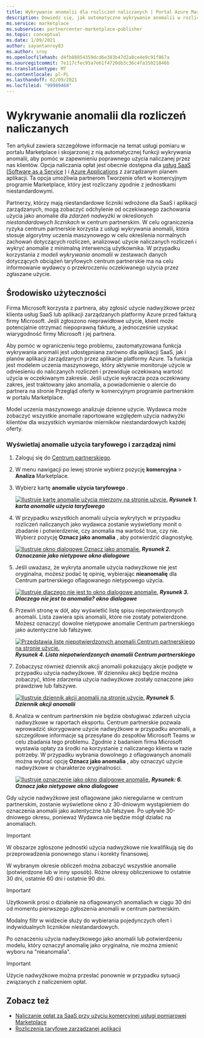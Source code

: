 ```yaml
---
title: Wykrywanie anomalii dla rozliczeń naliczanych | Portal Azure Marketplace
description: Dowiedz się, jak automatyczne wykrywanie anomalii w rozliczeniach taryfowych pomaga zapewnić, że klienci są rozliczani prawidłowo w przypadku mierzonych użycia oferty komercyjnej witryny Marketplace.
ms.service: marketplace
ms.subservice: partnercenter-marketplace-publisher
ms.topic: conceptual
ms.date: 1/09/2021
author: sayantanroy83
ms.author: sroy
ms.openlocfilehash: d4fb88854359dcd6e383b47d2a8ce4e9c91f867a
ms.sourcegitcommit: 7e117cfec95a7e61f4720db3c36c4fa35021846b
ms.translationtype: MT
ms.contentlocale: pl-PL
ms.lasthandoff: 02/09/2021
ms.locfileid: "99989468"
---
```

# <a name="anomaly-detection-for-metered-billing"></a>Wykrywanie anomalii dla rozliczeń naliczanych

Ten artykuł zawiera szczegółowe informacje na temat usługi pomiaru w portalu Marketplace i skojarzonej z nią automatycznej funkcji wykrywania anomalii, aby pomóc w zapewnieniu poprawnego użycia naliczanej przez nas klientów. Opcja naliczania opłat jest obecnie dostępna dla [usług SaaS (Software as a Service](plan-saas-offer.md) ) i [Azure Applications](plan-azure-application-offer.md#types-of-plans) z zarządzanym planem aplikacji. Ta opcja umożliwia partnerom Tworzenie ofert w komercyjnym programie Marketplace, który jest rozliczany zgodnie z jednostkami niestandardowymi.

Partnerzy, którzy mają niestandardowe liczniki wdrożone dla SaaS i aplikacji zarządzanych, mogą zobaczyć odchylenie od oczekiwanego zachowania użycia jako anomalie dla _zdarzeń nadwyżki_ w określonych _niestandardowych licznikach_ w centrum partnerskim. W celu ograniczenia ryzyka centrum partnerskie korzysta z usługi wykrywania anomalii, która stosuje algorytmy uczenia maszynowego w celu określenia normalnych zachowań dotyczących rozliczeń, analizować użycie naliczanych rozliczeń i wykryć anomalie z minimalną interwencją użytkownika. W przypadku korzystania z _modeli wykrywania anomalii_ w zestawach danych dotyczących obciążeń taryfowych centrum partnerskie ma na celu informowanie wydawcy o przekroczeniu oczekiwanego użycia przez zgłaszane użycie.

## <a name="usability-experience"></a>Środowisko użyteczności

Firma Microsoft korzysta z partnera, aby zgłosić użycie nadwyżkowe przez klienta usług SaaS lub aplikacji zarządzanych platformy Azure przed fakturą firmy Microsoft. Jeśli zgłoszono nieprawidłowe użycie, klient może potencjalnie otrzymać niepoprawną fakturę, a jednocześnie uzyskać wiarygodność firmy Microsoft i jej partnera.

Aby pomóc w ograniczeniu tego problemu, zautomatyzowana funkcja wykrywania anomalii jest udostępniana zarówno dla aplikacji SaaS, jak i planów aplikacji zarządzanych przez aplikacje platformy Azure. Ta funkcja jest modelem uczenia maszynowego, który aktywnie monitoruje użycie w odniesieniu do naliczanych rozliczeń i przewiduje oczekiwaną wartość użycia w oczekiwanym zakresie. Jeśli użycie wykracza poza oczekiwany zakres, jest traktowany jako anomalia, a powiadomienie o alercie do partnera na stronie Przegląd oferty w komercyjnym programie partnerskim w portalu Marketplace.

Model uczenia maszynowego analizuje dzienne użycie. Wydawca może zobaczyć wszystkie anomalie raportowane względem użycia nadwyżki klientów dla wszystkich wymiarów mierników niestandardowych każdej oferty.

### <a name="view-and-manage-metered-usage-anomalies"></a>Wyświetlaj anomalie użycia taryfowego i zarządzaj nimi

1. Zaloguj się do [Centrum partnerskiego](https://partner.microsoft.com/dashboard/home).
1. W menu nawigacji po lewej stronie wybierz pozycję **komercyjna**  >  **Analiza** Marketplace.
1. Wybierz kartę **anomalie użycia taryfowego** .

    [![Ilustruje kartę anomalie użycia mierzony na stronie użycie.](./media/anomaly-detection/metered-usage-anomalies.png)](./media/anomaly-detection/metered-usage-anomalies.png#lightbox)
    ***Rysunek 1. karta anomalie użycia taryfowego***

1. W przypadku wszystkich anomalii użycia wykrytych w przypadku rozliczeń naliczanych jako wydawca zostanie wyświetlony monit o zbadanie i potwierdzenie, czy anomalia ma wartość true, czy nie. Wybierz pozycję **Oznacz jako anomalia** , aby potwierdzić diagnostykę.

     [![Ilustruje okno dialogowe Oznacz jako anomalie.](./media/anomaly-detection/mark-as-anomaly.png)](./media/anomaly-detection/mark-as-anomaly.png#lightbox)
    ***Rysunek 2. Oznaczanie jako nietypowe okno dialogowe***

1. Jeśli uważasz, że wykryta anomalie użycia nadwyżkowe nie jest oryginalna, możesz podać tę opinię, wybierając **nieanomalię** dla Centrum partnerskiego oflagowanego nietypowego użycia.

    [![Ilustruje dlaczego nie jest to okno dialogowe anomalie.](./media/anomaly-detection/why-is-it-not-an-anomaly.png)](./media/anomaly-detection/why-is-it-not-an-anomaly.png#lightbox)
    ***Rysunek 3. Dlaczego nie jest to anomalia? okno dialogowe***

1. Przewiń stronę w dół, aby wyświetlić listę spisu niepotwierdzonych anomalii. Lista zawiera spis anomalii, które nie zostały potwierdzone. Możesz oznaczyć dowolne nietypowe anomalie Centrum partnerskiego jako autentyczne lub fałszywe.

   [![Przedstawia listę niepotwierdzonych anomalii Centrum partnerskiego na stronie użycie.](./media/anomaly-detection/unacknowledged-anomalies.png)](./media/anomaly-detection/unacknowledged-anomalies.png#lightbox)
    ***Rysunek 4. Lista niepotwierdzonych anomalii Centrum partnerskiego***

1. Zobaczysz również dziennik akcji anomalii pokazujący akcje podjęte w przypadku użycia nadwyżkowe. W dzienniku akcji będzie można zobaczyć, które zdarzenia użycia nadwyżkowe zostały oznaczone jako prawdziwe lub fałszywe.

   [ ![ Ilustruje dziennik akcji anomalii na stronie użycie.](./media/anomaly-detection/anomaly-action-log.png)](./media/anomaly-detection/anomaly-action-log.png#lightbox) 
    ***Rysunek 5. Dziennik akcji anomalii***

1. Analiza w centrum partnerskim nie będzie obsługiwać zdarzeń użycia nadwyżkowe w raportach eksportu. Centrum partnerskie pozwala wprowadzić skorygowane użycie nadwyżkowe w przypadku anomalii, a szczegółowe informacje są przesyłane do zespołów Microsoft Teams w celu zbadania tego problemu. Zgodnie z badaniem firma Microsoft wystawia opłaty za środki na korzystanie z naliczanego klienta w razie potrzeby. W przypadku wybrania dowolnego z oflagowanych anomalii można wybrać opcję **Oznacz jako anomalia** , aby oznaczyć użycie nadwyżkowe w charakterze oryginalności.

   [ ![ Ilustruje oznaczenie jako okno dialogowe anomalie.](./media/anomaly-detection/new-reported-usage.png)](./media/anomaly-detection/new-reported-usage.png#lightbox) 
    ***Rysunek: 6. Oznacz jako nietypowe okno dialogowe***

Gdy użycie nadwyżkowe jest oflagowane jako nieregularne w centrum partnerskim, zostanie wyświetlone okno z 30-dniowym wystąpieniem do oznaczenia anomalii jako autentyczne lub fałszywe. Po upływie 30-dniowego okresu, ponieważ Wydawca nie będzie mógł działać na anomaliach.

> [!IMPORTANT]
> W obszarze zgłoszone jednostki użycia nadwyżkowe nie kwalifikują się do przeprowadzenia ponownego stanu i korekty finansowej.

W wybranym okresie obliczeń można zobaczyć wszystkie anomalie (potwierdzone lub w inny sposób). Różne okresy obliczeniowe to ostatnie 30 dni, ostatnie 60 dni i ostatnie 90 dni.

> [!IMPORTANT]
> Użytkownik prosi o działanie na oflagowanych anomaliach w ciągu 30 dni od momentu pierwszego zgłoszenia anomalii w centrum partnerskim.

Modalny filtr w widżecie służy do wybierania pojedynczych ofert i indywidualnych liczników niestandardowych.

Po oznaczeniu użycia nadwyżkowego jako anomalii lub potwierdzeniu modelu, który oznaczył anomalię jako oryginalna, nie można zmienić wyboru na "nieanomalia".

> [!IMPORTANT]
> Użycie nadwyżkowe można przesłać ponownie w przypadku sytuacji związanych z naliczeniem opłat.

## <a name="see-also"></a>Zobacz też
- [Naliczanie opłat za SaaS przy użyciu komercyjnej usługi pomiarowej Marketplace](./partner-center-portal/saas-metered-billing.md)
- [Rozliczenia taryfowe zarządzanej aplikacji](./partner-center-portal/azure-app-metered-billing.md)
